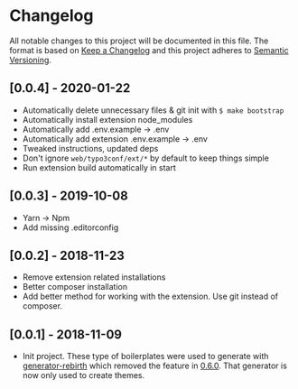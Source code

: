 # Changelog

All notable changes to this project will be documented in this file. The format is based on [Keep a Changelog](http://keepachangelog.com/en/1.0.0/) and this project adheres to [Semantic Versioning](http://semver.org/spec/v2.0.0.html).

## [0.0.4] - 2020-01-22

- Automatically delete unnecessary files & git init with `$ make bootstrap`
- Automatically install extension node_modules
- Automatically add .env.example -> .env
- Automatically add extension .env.example -> .env
- Tweaked instructions, updated deps
- Don't ignore `web/typo3conf/ext/*` by default to keep things simple
- Run extension build automatically in start

## [0.0.3] - 2019-10-08

- Yarn -> Npm
- Add missing .editorconfig

## [0.0.2] - 2018-11-23

* Remove extension related installations
* Better composer installation
* Add better method for working with the extension. Use git instead of composer.

## [0.0.1] - 2018-11-09

* Init project. These type of boilerplates were used to generate with [generator-rebirth](https://github.com/joonasy/generator-rebirth) which removed the feature in [0.6.0](https://github.com/joonasy/generator-rebirth/blob/master/CHANGELOG.md). That generator is now only used to create themes.
